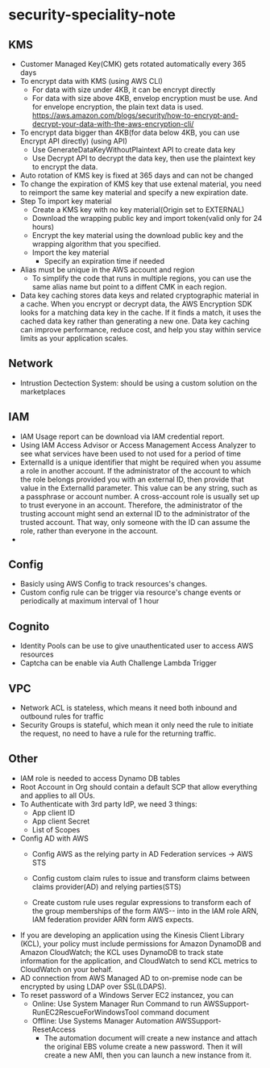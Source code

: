 # security-speciality-note

## KMS
- Customer Managed Key(CMK) gets rotated automatically every 365 days
- To encrypt data with KMS (using AWS CLI)
  - For data with size under 4KB, it can be encrypt directly
  - For data with size above 4KB, envelop encryption must be use. And for envelope encryption, the plain text data is used.
  https://aws.amazon.com/blogs/security/how-to-encrypt-and-decrypt-your-data-with-the-aws-encryption-cli/
- To encrypt data bigger than 4KB(for data below 4KB, you can use Encrypt API directly) (using API)
  - Use GenerateDataKeyWithoutPlaintext API to create data key
  - Use Decrypt API to decrypt the data key, then use the plaintext key to encrypt the data.
- Auto rotation of KMS key is fixed at 365 days and can not be changed
- To change the expiration of KMS key that use extenal material, you need to reimport the same key material and specify a new expiration date.
- Step To import key material
  - Create a KMS key with no key material(Origin set to EXTERNAL)
  - Download the wrapping public key and import token(valid only for 24 hours)
  - Encrypt the key material using the download public key and the wrapping algorithm that you specified.
  - Import the key material
    - Specify an expiration time if needed
- Alias must be unique in  the AWS account and region
  - To simplify the code that runs in multiple regions, you can use the same alias name but point to a diffent CMK in each region.
- Data key caching stores data keys and related cryptographic material in a cache. When you encrypt or decrypt data, the AWS Encryption SDK looks for a matching data key in the cache. If it finds a match, it uses the cached data key rather than generating a new one. Data key caching can improve performance, reduce cost, and help you stay within service limits as your application scales. 

## Network
- Intrustion Dectection System: should be using a custom solution on the marketplaces

## IAM
- IAM Usage report can be download via IAM credential report.
- Using IAM Access Advisor or Access Management Access Analyzer to see what services have been used to not used for a period of time
- ExternalId is a unique identifier that might be required when you assume a role in another account. If the administrator of the account to which the role belongs provided you with an external ID, then provide that value in the ExternalId parameter. This value can be any string, such as a passphrase or account number. A cross-account role is usually set up to trust everyone in an account. Therefore, the administrator of the trusting account might send an external ID to the administrator of the trusted account. That way, only someone with the ID can assume the role, rather than everyone in the account.
- 

## Config
- Basicly using AWS Config to track resources's changes.
- Custom config rule can be trigger via resource's change events or periodically at maximum interval of 1 hour

## Cognito
- Identity Pools can be use to give unauthenticated user to access AWS resources
- Captcha can be enable via Auth Challenge Lambda Trigger

## VPC
- Network ACL is stateless, which means it need both inbound and outbound rules for traffic
- Security Groups is stateful, which mean it only need the rule to initiate the request, no need to have a rule for the returning traffic.

## Other
- IAM role is needed to access Dynamo DB tables
- Root Account in Org should contain a default SCP that allow everything and applies to all OUs.
- To Authenticate with 3rd party IdP, we need 3 things:
  - App client ID
  - App client Secret
  - List of Scopes
- Config AD with AWS
  - Config AWS as the relying party in AD Federation services -> AWS STS
  - Config custom claim rules to issue and transform claims between claims provider(AD) and relying parties(STS)

  - Create custom rule uses regular expressions to transform each of the group memberships of the form AWS-<Account Number>-<Role Name> into in the IAM role ARN, IAM federation provider ARN form AWS expects.
- If you are developing an application using the Kinesis Client Library (KCL), your policy must include permissions for Amazon DynamoDB and Amazon CloudWatch; the KCL uses DynamoDB to track state information for the application, and CloudWatch to send KCL metrics to CloudWatch on your behalf.
- AD connection from AWS Managed AD to on-premise node can be encrypted by using LDAP over SSL(LDAPS).
- To reset password of a Windows Server EC2 instancez, you can
  - Online: Use System Manager Run Command to run AWSSupport-RunEC2RescueForWindowsTool command document
  - Offline: Use Systems Manager Automation AWSSupport-ResetAccess
    - The automation document will create a new instance and attach the original EBS volume create a new password. Then it will create a new AMI, then you can launch a new instance from it.
